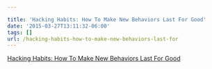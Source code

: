 ```yaml
---

title: 'Hacking Habits: How To Make New Behaviors Last For Good'
date: '2015-03-27T13:11:32-06:00'
tags: []
url: /hacking-habits-how-to-make-new-behaviors-last-for
---
```

<a href="http://99u.com/articles/7230/hacking-habits-how-to-make-new-behaviors-last-for-good">Hacking Habits: How To Make New Behaviors Last For Good</a><br/>
